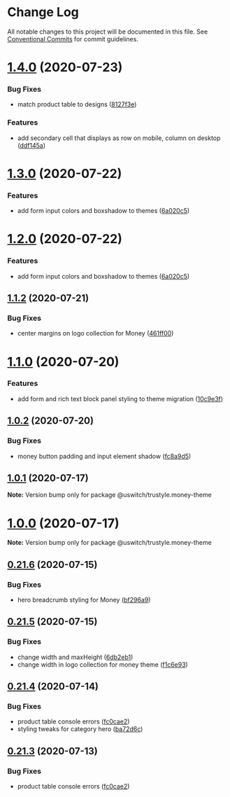 # Change Log

All notable changes to this project will be documented in this file.
See [Conventional Commits](https://conventionalcommits.org) for commit guidelines.

# [1.4.0](https://github.com/uswitch/trustyle/compare/@uswitch/trustyle.money-theme@1.3.0...@uswitch/trustyle.money-theme@1.4.0) (2020-07-23)


### Bug Fixes

* match product table to designs ([8127f3e](https://github.com/uswitch/trustyle/commit/8127f3e))


### Features

* add secondary cell that displays as row on mobile, column on desktop ([ddf145a](https://github.com/uswitch/trustyle/commit/ddf145a))





# [1.3.0](https://github.com/uswitch/trustyle/compare/@uswitch/trustyle.money-theme@1.1.2...@uswitch/trustyle.money-theme@1.3.0) (2020-07-22)


### Features

* add form input colors and boxshadow to themes ([6a020c5](https://github.com/uswitch/trustyle/commit/6a020c5))





# [1.2.0](https://github.com/uswitch/trustyle/compare/@uswitch/trustyle.money-theme@1.1.2...@uswitch/trustyle.money-theme@1.2.0) (2020-07-22)


### Features

* add form input colors and boxshadow to themes ([6a020c5](https://github.com/uswitch/trustyle/commit/6a020c5))





## [1.1.2](https://github.com/uswitch/trustyle/compare/@uswitch/trustyle.money-theme@1.1.1...@uswitch/trustyle.money-theme@1.1.2) (2020-07-21)


### Bug Fixes

* center margins on logo collection for Money ([461ff00](https://github.com/uswitch/trustyle/commit/461ff00))





# [1.1.0](https://github.com/uswitch/trustyle/compare/@uswitch/trustyle.money-theme@1.0.2...@uswitch/trustyle.money-theme@1.1.0) (2020-07-20)


### Features

* add form and rich text block panel styling to theme migration ([10c9e3f](https://github.com/uswitch/trustyle/commit/10c9e3f))





## [1.0.2](https://github.com/uswitch/trustyle/compare/@uswitch/trustyle.money-theme@1.0.1...@uswitch/trustyle.money-theme@1.0.2) (2020-07-20)


### Bug Fixes

* money button padding and input element shadow ([fc8a9d5](https://github.com/uswitch/trustyle/commit/fc8a9d5))





## [1.0.1](https://github.com/uswitch/trustyle/compare/@uswitch/trustyle.money-theme@1.0.0...@uswitch/trustyle.money-theme@1.0.1) (2020-07-17)

**Note:** Version bump only for package @uswitch/trustyle.money-theme





# [1.0.0](https://github.com/uswitch/trustyle/compare/@uswitch/trustyle.money-theme@0.21.6...@uswitch/trustyle.money-theme@1.0.0) (2020-07-17)

**Note:** Version bump only for package @uswitch/trustyle.money-theme





## [0.21.6](https://github.com/uswitch/trustyle/compare/@uswitch/trustyle.money-theme@0.21.5...@uswitch/trustyle.money-theme@0.21.6) (2020-07-15)


### Bug Fixes

* hero breadcrumb styling for Money ([bf296a9](https://github.com/uswitch/trustyle/commit/bf296a9))





## [0.21.5](https://github.com/uswitch/trustyle/compare/@uswitch/trustyle.money-theme@0.21.4...@uswitch/trustyle.money-theme@0.21.5) (2020-07-15)


### Bug Fixes

* change width and maxHeight ([6db2eb1](https://github.com/uswitch/trustyle/commit/6db2eb1))
* change width in logo collection for money theme ([f1c6e93](https://github.com/uswitch/trustyle/commit/f1c6e93))





## [0.21.4](https://github.com/uswitch/trustyle/compare/@uswitch/trustyle.money-theme@0.21.2...@uswitch/trustyle.money-theme@0.21.4) (2020-07-14)


### Bug Fixes

* product table console errors ([fc0cae2](https://github.com/uswitch/trustyle/commit/fc0cae2))
* styling tweaks for category hero ([ba72d6c](https://github.com/uswitch/trustyle/commit/ba72d6c))





## [0.21.3](https://github.com/uswitch/trustyle/compare/@uswitch/trustyle.money-theme@0.21.2...@uswitch/trustyle.money-theme@0.21.3) (2020-07-13)


### Bug Fixes

* product table console errors ([fc0cae2](https://github.com/uswitch/trustyle/commit/fc0cae2))
